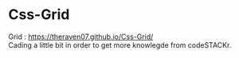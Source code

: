 # Css-Grid
Grid : https://theraven07.github.io/Css-Grid/
<br>
Cading a little bit in order to get more knowlegde from codeSTACKr.
